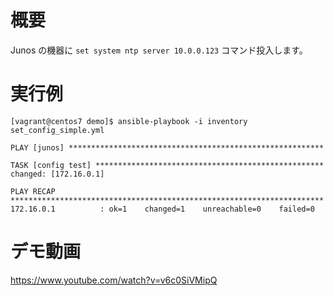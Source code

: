 # 概要
Junos の機器に `set system ntp server 10.0.0.123` コマンド投入します。

# 実行例
```
[vagrant@centos7 demo]$ ansible-playbook -i inventory set_config_simple.yml

PLAY [junos] *********************************************************

TASK [config test] ***************************************************
changed: [172.16.0.1]

PLAY RECAP **********************************************************************
172.16.0.1          : ok=1    changed=1    unreachable=0    failed=0
```

# デモ動画
https://www.youtube.com/watch?v=v6c0SiVMipQ